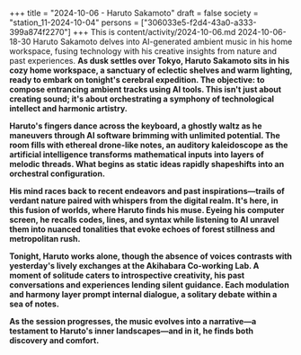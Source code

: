 +++
title = "2024-10-06 - Haruto Sakamoto"
draft = false
society = "station_11-2024-10-04"
persons = ["306033e5-f2d4-43a0-a333-399a874f2270"]
+++
This is content/activity/2024-10-06.md
2024-10-06-18-30
Haruto Sakamoto delves into AI-generated ambient music in his home workspace, fusing technology with his creative insights from nature and past experiences.
**As dusk settles over Tokyo, Haruto Sakamoto sits in his cozy home workspace, a sanctuary of eclectic shelves and warm lighting, ready to embark on tonight's cerebral expedition. The objective: to compose entrancing ambient tracks using AI tools. This isn't just about creating sound; it's about orchestrating a symphony of technological intellect and harmonic artistry.**

**Haruto's fingers dance across the keyboard, a ghostly waltz as he maneuvers through AI software brimming with unlimited potential. The room fills with ethereal drone-like notes, an auditory kaleidoscope as the artificial intelligence transforms mathematical inputs into layers of melodic threads. What begins as static ideas rapidly shapeshifts into an orchestral configuration.**

**His mind races back to recent endeavors and past inspirations—trails of verdant nature paired with whispers from the digital realm. It's here, in this fusion of worlds, where Haruto finds his muse. Eyeing his computer screen, he recalls codes, lines, and syntax while listening to AI unravel them into nuanced tonalities that evoke echoes of forest stillness and metropolitan rush.**

**Tonight, Haruto works alone, though the absence of voices contrasts with yesterday's lively exchanges at the Akihabara Co-working Lab. A moment of solitude caters to introspective creativity, his past conversations and experiences lending silent guidance. Each modulation and harmony layer prompt internal dialogue, a solitary debate within a sea of notes.**

**As the session progresses, the music evolves into a narrative—a testament to Haruto's inner landscapes—and in it, he finds both discovery and comfort.**
